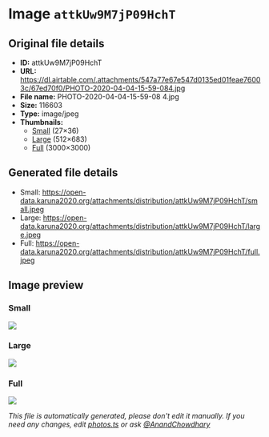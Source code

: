 # Image `attkUw9M7jP09HchT`

## Original file details

- **ID:** attkUw9M7jP09HchT
- **URL:** https://dl.airtable.com/.attachments/547a77e67e547d0135ed01feae76003c/67ed70f0/PHOTO-2020-04-04-15-59-084.jpg
- **File name:** PHOTO-2020-04-04-15-59-08 4.jpg
- **Size:** 116603
- **Type:** image/jpeg
- **Thumbnails:**
  - [Small](https://dl.airtable.com/.attachmentThumbnails/d2b8f93848a130531ebdc802b2c6ba41/38d70fa5) (27×36)
  - [Large](https://dl.airtable.com/.attachmentThumbnails/36754390d92ae6c27a2636e42edad552/27e74c30) (512×683)
  - [Full](https://dl.airtable.com/.attachmentThumbnails/b1ff1b09b861958866c4e605cb64a26c/598f3f6d) (3000×3000)

## Generated file details

- Small: https://open-data.karuna2020.org/attachments/distribution/attkUw9M7jP09HchT/small.jpeg
- Large: https://open-data.karuna2020.org/attachments/distribution/attkUw9M7jP09HchT/large.jpeg
- Full: https://open-data.karuna2020.org/attachments/distribution/attkUw9M7jP09HchT/full.jpeg

## Image preview

### Small

![](https://open-data.karuna2020.org/attachments/distribution/attkUw9M7jP09HchT/small.jpeg)

### Large

![](https://open-data.karuna2020.org/attachments/distribution/attkUw9M7jP09HchT/large.jpeg)

### Full

![](https://open-data.karuna2020.org/attachments/distribution/attkUw9M7jP09HchT/full.jpeg)

_This file is automatically generated, please don't edit it manually. If you need any changes, edit [photos.ts](/photos.ts) or ask [@AnandChowdhary](https://github.com/AnandChowdhary)_

